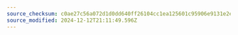 ```yaml
---
source_checksum: c0ae27c56a072d1d0dd640ff26104cc1ea125601c95906e9131e2ee3cccbf6ef
source_modified: 2024-12-12T21:11:49.596Z
---
```


